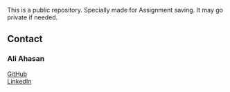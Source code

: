 <!-- # Business-Automation-Limited-Team-InnovX-Internship-Batch-24-25 -->
This is a public repository. Specially made for Assignment saving. It may go private if needed.

## Contact

### Ali Ahasan
[GitHub](https://github.com/AARdacca)  
[LinkedIn](https://www.linkedin.com/in/aliahasanraiyan/)
